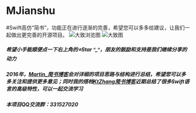 # MJianshu
#Swift高仿“简书”，功能正在进行逐渐的完善，希望您可以多多给建议，让我们一起做出更完善的开源项目。
![大致浏览图](http://ww3.sinaimg.cn/large/005UN8IAjw1ezj6dhgtdcg307o0e7k2d.gif)
![大致图](http://ww4.sinaimg.cn/large/005UN8IAjw1ezpqkj96smg307o0e7tg5.gif)

#####  希望小手能顺便点一下右上角的⭐️Star ^_^，朋友的鼓励和支持是我们继续分享的动力

##### 2016年，[Martin_简书博客](http://www.jianshu.com/notebooks/2836292/latest)会对详细的项目思路与结构进行总结，希望您可以多多关注和提供更多意见；同时我的搭档[KtZhang简书博客](http://www.jianshu.com/users/3e55748920d2/latest_articles)近期总结了很多Swift语言的高级特性，可以一起交流学习

##### 本项目QQ交流群：331527020

